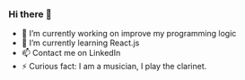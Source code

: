 ### Hi there 👋

- 🔭 I’m currently working on improve my programming logic
- 🌱 I’m currently learning React.js
- 📫 Contact me on LinkedIn
- ⚡ Curious fact: I am a musician, I play the clarinet.

<!--
**zRaidev/zRaidev** is a ✨ _special_ ✨ repository because its `README.md` (this file) appears
	





	

			

				
				
			

	

	 on your GitHub profile.

Here are some ideas to get you started:

- 🔭 I’m currently working on ...
- 🌱 I’m currently learning ...
- 👯 I’m looking to collaborate on ...
- 🤔 I’m looking for help with ...
- 💬 Ask me about ...
- 📫 How to reach
	


    


	

			

				
				
			

	

	 me: ...
- 😄 Pronouns: ...
- ⚡ Fun fact: ...
-->
